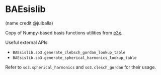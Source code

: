 # BAEsislib
(name credit @julballa)

Copy of Numpy-based basis functions utilities from [e3x](https://github.com/google-research/e3x/).

Useful external APIs:

- `BAEsislib.so3.generate_clebsch_gordan_lookup_table`
- `BAEsislib.so3.generate_spherical_harmonics_lookup_table`

Refer to `so3.spherical_harmonics` and `so3.clesch_gordan` for their usage.
